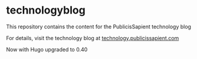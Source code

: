 # technologyblog

This repository contains the content for the PublicisSapient technology blog

For details, visit the technology blog at [technology.publicissapient.com](http://technology.publicissapient.com)

Now with Hugo upgraded to 0.40
